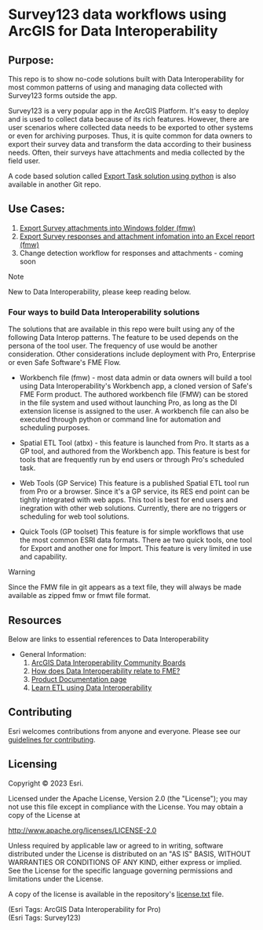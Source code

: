 # Survey123 data workflows using ArcGIS for Data Interoperability

## Purpose:

This repo is to show no-code solutions built with Data Interoperability for most common patterns of using and managing data collected with Survey123 forms outside the app. <br/>

Survey123 is a very popular app in the ArcGIS Platform. It's easy to deploy and is used to collect data because of its rich features. However, there are user scenarios where collected data needs to be exported to other systems or even for archiving purposes. Thus, it is quite common for data owners to export their survey data and transform the data  according to their business needs. Often, their surveys have attachments and media collected by the field user. <br/>

A code based solution called [Export Task solution using python](https://github.com/Esri/Survey123-tools/blob/main/Export_survey_data_with_attachments/README.md) is also available in another Git repo.  


## Use Cases:
1. [Export Survey attachments into Windows folder (fmw)](/Use%20case%201%20-%20Export%20survey%20attachment%20to%20windows%20folder(Workbench)/README.md)<br/>
2. [Export Survey responses and attachment infomation into an Excel report (fmw)](/Use%20case%202%20-%20Export%20survey%20responses%20to%20Excel%20report%20(Workbench)/README.md) <br/>
3. Change detection workflow for responses and attachments - coming soon


> [!NOTE]
> New to Data Interoperability, please keep reading below.

### Four ways to build Data Interoperability solutions

The solutions that are available in this repo were built using any of the following Data Interop patterns. The feature to be used  depends on the persona of the tool user. The frequency of use would be another consideration. Other considerations include deployment with Pro, Enterprise or even Safe Software's FME Flow. 

* Workbench file (fmw) - most data admin or data owners will build a tool using Data Interoperability's Workbench app, a cloned version of Safe's FME Form product. The authored workbench file (FMW) can be stored in the file system and used without launching Pro, as long as the DI extension license is assigned to the user. A workbench file can also be executed through python or command line for automation and scheduling purposes.

* Spatial ETL Tool (atbx) - this feature is launched from Pro. It starts as a GP tool, and authored from the Workbench app. This feature is best for tools that are frequently run by end users or through Pro's scheduled task.

* Web Tools (GP Service) This feature is a published Spatial ETL tool run from Pro or a browser. Since it's a GP service, its RES end point can be tightly integrated with web apps. This tool is best for end users and inegration with other web solutions. Currently, there are no triggers or scheduling for web tool solutions.

* Quick Tools (GP toolset) This feature is for simple workflows that use the most common ESRI data formats.  There ae two quick tools, one tool for Export and another one for Import.  This feature is very limited in use and capability.


> [!WARNING] 
> Since the FMW file in git appears as a text file, they will always be made available as zipped fmw or fmwt file format.  

## Resources

Below are links to essential references to Data Interoperability

* General Information:<br/>
    1. [ArcGIS Data Interoperability Community Boards](https://community.esri.com/t5/arcgis-data-interoperability/ct-p/arcgis-data-interoperability)<br/>
    2. [How does Data Interoperability relate to FME?](https://community.esri.com/t5/arcgis-data-interoperability-blog/how-does-data-interoperability-relate-to-fme/ba-p/1196068)<br/>
    3. [Product Documentation page](https://pro.arcgis.com/en/pro-app/latest/help/data/data-interoperability/what-is-the-data-interoperability-extension.htm)<br/>
    4. [Learn ETL using Data Interoperability](https://learn.arcgis.com/en/paths/integrate-data-and-apps-without-coding-using-arcgis-data-interoperability/)<br/>

## Contributing

Esri welcomes contributions from anyone and everyone. Please see our [guidelines for contributing](https://github.com/esri/contributing).

## Licensing
Copyright © 2023 Esri.

Licensed under the Apache License, Version 2.0 (the "License");
you may not use this file except in compliance with the License.
You may obtain a copy of the License at

   http://www.apache.org/licenses/LICENSE-2.0

Unless required by applicable law or agreed to in writing, software
distributed under the License is distributed on an "AS IS" BASIS,
WITHOUT WARRANTIES OR CONDITIONS OF ANY KIND, either express or implied.
See the License for the specific language governing permissions and
limitations under the License.

A copy of the license is available in the repository's [license.txt](https://github.com/salvaleonrp/di-data-driven-electric-utility-export-subnetwork/blob/main/license.txt) file.

(Esri Tags: ArcGIS Data Interoperability for Pro)<br/>
(Esri Tags: Survey123)

